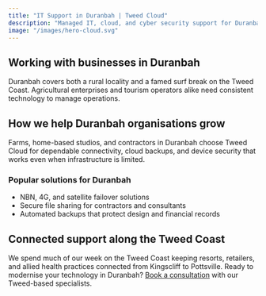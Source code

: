 ```yaml
---
title: "IT Support in Duranbah | Tweed Cloud"
description: "Managed IT, cloud, and cyber security support for Duranbah businesses along the Tweed Coast."
image: "/images/hero-cloud.svg"
---
```


## Working with businesses in Duranbah
Duranbah covers both a rural locality and a famed surf break on the Tweed Coast. Agricultural enterprises and tourism operators alike need consistent technology to manage operations.

## How we help Duranbah organisations grow
Farms, home-based studios, and contractors in Duranbah choose Tweed Cloud for dependable connectivity, cloud backups, and device security that works even when infrastructure is limited.

### Popular solutions for Duranbah
- NBN, 4G, and satellite failover solutions
- Secure file sharing for contractors and consultants
- Automated backups that protect design and financial records

## Connected support along the Tweed Coast
We spend much of our week on the Tweed Coast keeping resorts, retailers, and allied health practices connected from Kingscliff to Pottsville. Ready to modernise your technology in Duranbah? [Book a consultation](/consultation/) with our Tweed-based specialists.
